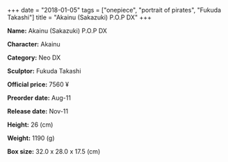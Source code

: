 +++
date = "2018-01-05"
tags = ["onepiece", "portrait of pirates", "Fukuda Takashi"]
title = "Akainu (Sakazuki) P.O.P DX"
+++

**Name:** Akainu (Sakazuki) P.O.P DX

**Character:** Akainu

**Category:** Neo DX

**Sculptor:** Fukuda Takashi

**Official price:** 7560 ¥

**Preorder date:** Aug-11

**Release date:** Nov-11

**Height:** 26 (cm)

**Weight:** 1190 (g)

**Box size:** 32.0 x 28.0 x 17.5 (cm)